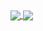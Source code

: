 <div>
    <a href="https://github.com/BrunodaSilvaBelo">
        <img align="center" src="https://github-readme-stats.vercel.app/api?username=BrunodaSilvaBelo&count_private=true&theme=solarized-dark&show_icons=true" />
    </a>
    <a href="https://wakatime.com/@brunodasilvabelo">
        <img align="center" src="https://github-readme-stats.vercel.app/api/wakatime?username=brunodasilvabelo&theme=solarized-dark" />
    </a>
</div>

